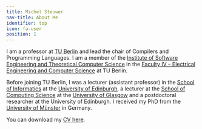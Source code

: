 ```yaml
---
title: Michel Steuwer
nav-title: About Me
identifier: top
icon: fa-user
position: 1
---
```


I am a professor at [TU Berlin](https://www.tu.berlin) and lead the chair of Compilers and Programming Languages. I am a member of the [Institute of Software Engineering and Theoretical Computer Science](https://www.tu.berlin/en/eecs/institutions/institutes/institute-of-software-engineering-and-theoretical-computer-science) in the [Faculty IV – Electrical Engineering and Computer Science](https://www.tu.berlin/en/eecs) at TU Berlin.

Before joining TU Berlin, I was a lecturer (assistant professor) in the [School of Informatics](https://www.ed.ac.uk/informatics/) at the [University of Edinburgh](http://www.ed.ac.uk/), a lecturer at the [School of Computing Science](https://www.gla.ac.uk/schools/computing/) at the [University of Glasgow](https://www.gla.ac.uk/) and a postdoctoral researcher at the University of Edinburgh. I received my PhD from the [University of Münster](http://www.wwu.de/en) in Germany.

You can download my [CV here](https://github.com/michel-steuwer/cv/raw/main/latex/michel_steuwer.pdf).
